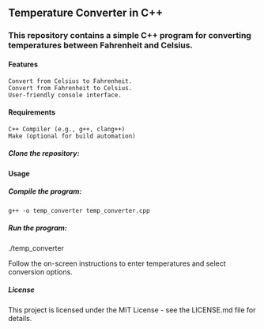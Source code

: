 ## Temperature Converter in C++

### This repository contains a simple C++ program for converting temperatures between Fahrenheit and Celsius.
#### Features

    Convert from Celsius to Fahrenheit.
    Convert from Fahrenheit to Celsius.
    User-friendly console interface.

#### Requirements

    C++ Compiler (e.g., g++, clang++)
    Make (optional for build automation)



##### Clone the repository:




#### Usage
##### Compile the program:


```
g++ -o temp_converter temp_converter.cpp
```


##### Run the program:

./temp_converter

Follow the on-screen instructions to enter temperatures and select conversion options.


##### License
This project is licensed under the MIT License - see the LICENSE.md file for details.